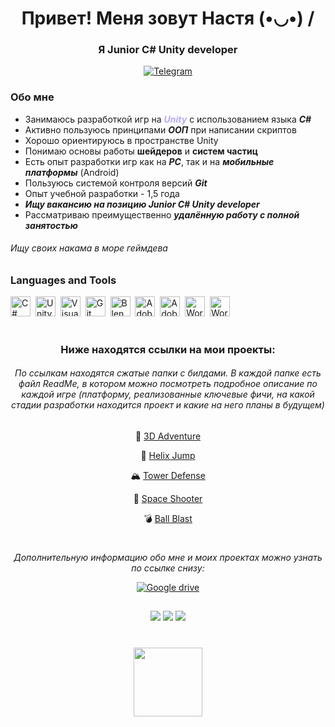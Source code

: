 <div id="header" align="center">
    <h1>Привет! Меня зовут Настя  (•◡•) /</h1>
    <h3>Я Junior C# Unity developer</h3>
</div>  

<div id="socials" align="center">
<a href ="https://t.me/EINEILEIDGE">
    <img src ="https://img.shields.io/badge/Telegram-2CA5E0?style=for-the-badge&logo=telegram&logoColor=white"
    alt="Telegram"/>
</a></div>

### Обо мне
- Занимаюсь разработкой игр на **_<font color=b8a8f7>Unity</font>_** с использованием языка **_С#_**
- Активно пользуюсь принципами **_ООП_** при написании скриптов
- Хорошо ориентируюсь в пространстве Unity
- Понимаю основы работы **шейдеров** и **систем частиц**
- Есть опыт разработки игр как на **_PC_**, так и на **_мобильные платформы_** (Android)
- Пользуюсь системой контроля версий **_Git_**
- Опыт учебной разработки - 1,5 года
- **_Ищу вакансию на позицию Junior C# Unity developer_**
- Рассматриваю преимущественно **_удалённую работу с полной занятостью_**
<h6>Ищу своих накама в море геймдева</h6>


### Languages and Tools
<img height="32" width="32" src ="https://cdn.simpleicons.org/csharp/#512BD4/[DARK_MODE_COLOR]"
    title="C#"/>&nbsp;
<img height="32" width="32" src ="https://cdn.simpleicons.org/unity/#B5B5B6/[DARK_MODE_COLOR]"
    title="Unity"/>&nbsp;
<img height="32" width="32" src ="https://cdn.simpleicons.org/visualstudio/#5C2D91/[DARK_MODE_COLOR]"
    title="Visual Studio"/>&nbsp;
<img height="32" width="32" src ="https://cdn.simpleicons.org/git/#F05032/[DARK_MODE_COLOR]"
    title="Git"/>&nbsp;
<img height="32" width="32" src ="https://cdn.simpleicons.org/blender/#E87D0D/[DARK_MODE_COLOR]"
    title="Blender"/>&nbsp;
<img height="32" width="32" src ="https://cdn.simpleicons.org/adobeillustrator/#FF9A00/[DARK_MODE_COLOR]"
    title="Adobe Illustrator"/>&nbsp;
<img height="32" width="32" src ="https://cdn.simpleicons.org/adobephotoshop/#31A8FF/[DARK_MODE_COLOR]"
    title="Adobe Photoshop"/>&nbsp;
<img height="32" width="32" src ="https://cdn.simpleicons.org/windows11/#0078D4/[DARK_MODE_COLOR]"
    title="Working with Windows OS"/>&nbsp;
<img height="32" width="32" src ="https://cdn.simpleicons.org/macos/#FFFFFF"
    title="Working with Mac OS"/>&nbsp;


<div id="body" align="center">
<h1></h1>
<h3>Ниже находятся ссылки на мои проекты:</h3>
<h6>По ссылкам находятся сжатые папки с билдами. В каждой папке есть файл ReadMe, в котором можно посмотреть подробное описание по каждой игре (платформу, реализованные ключевые фичи, на какой стадии разработки находится проект и какие на него планы в будущем)</h6>

</div>
<div id="body" align="center">   
    
🔑 [3D Adventure](https://drive.google.com/drive/folders/1am3mwqDlFyOTp1QNiPW15IE538YRSU9N?usp=sharing) 

🏐 [Helix Jump](https://drive.google.com/drive/folders/1am3mwqDlFyOTp1QNiPW15IE538YRSU9N?usp=sharing) 

🏔 [Tower Defense](https://drive.google.com/drive/folders/1am3mwqDlFyOTp1QNiPW15IE538YRSU9N?usp=sharing) 

🚀 [Space Shooter](https://drive.google.com/drive/folders/1am3mwqDlFyOTp1QNiPW15IE538YRSU9N?usp=sharing) 

💣 [Ball Blast](https://drive.google.com/drive/folders/1am3mwqDlFyOTp1QNiPW15IE538YRSU9N?usp=sharing) 

<h1></h1>
</div>

<div id="body" align="center">   
    
<i>Дополнительную информацию обо мне и моих проектах можно узнать по ссылке снизу:</i>

<a href ="https://drive.google.com/drive/folders/1NROk3kPHVRZaOKgD-77gB5_a05p8mj4f?usp=drive_link">
<img src="https://img.shields.io/badge/Google_Cloud-4285F4?style=for-the-badge&logo=google-cloud&logoColor=white](https://img.shields.io/badge/iCloud-3693F3?style=for-the-badge&logo=iCloud&logoColor=white"
     alt="Google drive"/>

<h2></h2>     
</a></div>


<div id="stat" align="center"> 
    <img src="http://github-profile-summary-cards.vercel.app/api/cards/repos-per-language?username=Nenastasiia&theme=github_dark"/>
    <img src="http://github-profile-summary-cards.vercel.app/api/cards/stats?username=Nenastasiia&theme=github_dark"/>
    <img src="http://github-profile-summary-cards.vercel.app/api/cards/profile-details?username=Nenastasiia&theme=github_dark"/>
</div>

<div align="center" style="margin: 40px 0">
   <a href="https://github.com/romankh3/github-profile-views-counter">
       <img width="110px" src="https://komarev.com/ghpvc/?username=Nenastasiia&color=AA6BD1">
   </a>
</div>


